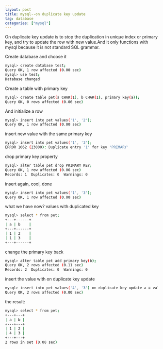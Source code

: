 ```yaml
---
layout: post
title: mysql--on duplicate key update
tag: database
categories: ["mysql"]
---
```

On duplicate key update is to stop the duplication in unique index or primary
key, and try to update the row with new value.And it only functions with mysql
because it is not standard SQL grammar.

Create database and choose it

```bash
mysql> create database test;
Query OK, 1 row affected (0.00 sec)
mysql> use test;
Database changed
```

Create a table with primary key

```bash
mysql> create table pet(a CHAR(1), b CHAR(1), primary key(a));
Query OK, 0 rows affected (0.06 sec)
```

And initialize a row

```bash
mysql> insert into pet values('1', '2');
Query OK, 1 row affected (0.00 sec)
```

insert new value with the same primary key

```bash
mysql> insert into pet values('1', '3');
ERROR 1062 (23000): Duplicate entry '1' for key 'PRIMARY'
```

drop primary key property

```bash
mysql> alter table pet drop PRIMARY KEY;
Query OK, 1 row affected (0.06 sec)
Records: 1  Duplicates: 0  Warnings: 0
```

insert again, cool, done

```bash
mysql> insert into pet values('1', '3');
Query OK, 1 row affected (0.00 sec)
```

what we have now? values with duplicated key

```bash
mysql> select * from pet;
+---+------+
| a | b    |
+---+------+
| 1 | 2    |
| 1 | 3    |
+---+------+
```

change the primary key back
```bash
mysql> alter table pet add primary key(b);
Query OK, 2 rows affected (0.11 sec)
Records: 2  Duplicates: 0  Warnings: 0
```

insert the value with  on duplicate key update
```bash
mysql> insert into pet values('4', '3') on duplicate key update a = values(a);
Query OK, 2 rows affected (0.00 sec)
```

the result:
```bash
mysql> select * from pet;
+---+---+
| a | b |
+---+---+
| 1 | 2 |
| 4 | 3 |
+---+---+
2 rows in set (0.00 sec)
```
